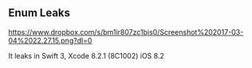 Enum Leaks
-----------


https://www.dropbox.com/s/bm1ir807zc1bis0/Screenshot%202017-03-04%2022.27.15.png?dl=0

It leaks in Swift 3, Xcode 8.2.1 (8C1002)
iOS 8.2
